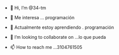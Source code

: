 - 👋 Hi, I’m @34-tm
- 👀 Me interesa ... programación
- 🌱 Actualmente estoy aprendiendo
. programación
- 💞️ I’m looking to collaborate on ...lo que pueda

- 📫 How to reach me ...3104761505

<!---
34-tm/34-tm is a ✨ special ✨ repository because its `README.md` (this file) appears on your GitHub profile.
You can click the Preview link to take a look at your changes.
--->
